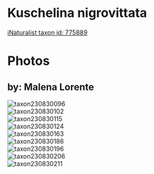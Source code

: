 
Kuschelina nigrovittata
=======================
  
[iNaturalist taxon id: 775889](https://www.inaturalist.org/taxa/775889)
# Photos

## by: Malena Lorente
  
![taxon230830096](https://inaturalist-open-data.s3.amazonaws.com/photos/247389908/medium.jpeg)  
![taxon230830102](https://inaturalist-open-data.s3.amazonaws.com/photos/247389916/medium.jpeg)  
![taxon230830115](https://inaturalist-open-data.s3.amazonaws.com/photos/247389927/medium.jpeg)  
![taxon230830124](https://inaturalist-open-data.s3.amazonaws.com/photos/247389937/medium.jpeg)  
![taxon230830163](https://inaturalist-open-data.s3.amazonaws.com/photos/247389952/medium.jpeg)  
![taxon230830186](https://inaturalist-open-data.s3.amazonaws.com/photos/247389957/medium.jpeg)  
![taxon230830196](https://inaturalist-open-data.s3.amazonaws.com/photos/247389975/medium.jpeg)  
![taxon230830206](https://inaturalist-open-data.s3.amazonaws.com/photos/247389993/medium.jpeg)  
![taxon230830211](https://inaturalist-open-data.s3.amazonaws.com/photos/247390004/medium.jpeg)